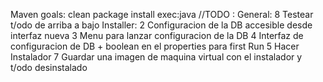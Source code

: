 Maven goals: clean package install exec:java
//TODO :
General:
    8 Testear t/odo de arriba a bajo
Installer:
    2 Configuracion de la DB accesible desde interfaz nueva
    3 Menu para lanzar configuracion de la DB
    4 Interfaz de configuracion de DB + boolean en el properties para first Run
    5 Hacer Instalador
    7 Guardar una imagen de maquina virtual con el instalador y t/odo desinstalado









